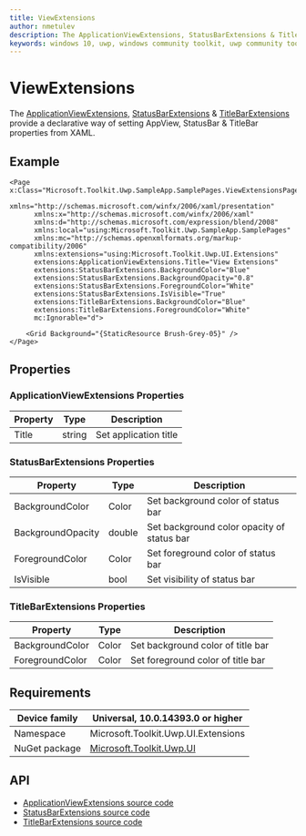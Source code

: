 ```yaml
---
title: ViewExtensions
author: nmetulev
description: The ApplicationViewExtensions, StatusBarExtensions & TitleBarExtensions provide a declarative way of setting AppView, StatusBar & TitleBar properties from XAML.
keywords: windows 10, uwp, windows community toolkit, uwp community toolkit, uwp toolkit, ViewExtensions, ApplicationViewExtensions, StatusBarExtensions, TitleBarExtensions, statusbar, titlebar, xaml
---
```


# ViewExtensions

The [ApplicationViewExtensions](https://docs.microsoft.com/dotnet/api/microsoft.toolkit.uwp.ui.extensions.applicationview), [StatusBarExtensions](https://docs.microsoft.com/dotnet/api/microsoft.toolkit.uwp.ui.extensions.statusbar) & [TitleBarExtensions](https://docs.microsoft.com/dotnet/api/microsoft.toolkit.uwp.ui.extensions.titlebar) provide a declarative way of setting AppView, StatusBar & TitleBar properties from XAML.

## Example

```xaml
<Page x:Class="Microsoft.Toolkit.Uwp.SampleApp.SamplePages.ViewExtensionsPage"
      xmlns="http://schemas.microsoft.com/winfx/2006/xaml/presentation"
      xmlns:x="http://schemas.microsoft.com/winfx/2006/xaml"
      xmlns:d="http://schemas.microsoft.com/expression/blend/2008"
      xmlns:local="using:Microsoft.Toolkit.Uwp.SampleApp.SamplePages"
      xmlns:mc="http://schemas.openxmlformats.org/markup-compatibility/2006"
      xmlns:extensions="using:Microsoft.Toolkit.Uwp.UI.Extensions"
      extensions:ApplicationViewExtensions.Title="View Extensions"
      extensions:StatusBarExtensions.BackgroundColor="Blue"
      extensions:StatusBarExtensions.BackgroundOpacity="0.8"
      extensions:StatusBarExtensions.ForegroundColor="White"
      extensions:StatusBarExtensions.IsVisible="True"
      extensions:TitleBarExtensions.BackgroundColor="Blue"
      extensions:TitleBarExtensions.ForegroundColor="White"
      mc:Ignorable="d">

    <Grid Background="{StaticResource Brush-Grey-05}" />
</Page>
```

## Properties

### ApplicationViewExtensions Properties

| Property | Type | Description |
| -- | -- | -- |
| Title | string | Set application title |

### StatusBarExtensions Properties

| Property | Type | Description |
| -- | -- | -- |
| BackgroundColor | Color | Set background color of status bar |
| BackgroundOpacity | double | Set background color opacity of status bar |
| ForegroundColor | Color | Set foreground color of status bar |
| IsVisible | bool | Set visibility of status bar |

### TitleBarExtensions Properties

| Property | Type | Description |
| -- | -- | -- |
| BackgroundColor | Color | Set background color of title bar |
| ForegroundColor | Color | Set foreground color of title bar |

## Requirements

| Device family | Universal, 10.0.14393.0 or higher |
| --- | --- |
| Namespace | Microsoft.Toolkit.Uwp.UI.Extensions |
| NuGet package | [Microsoft.Toolkit.Uwp.UI](https://www.nuget.org/packages/Microsoft.Toolkit.Uwp.UI/) |

## API

* [ApplicationViewExtensions source code](https://github.com/Microsoft/UWPCommunityToolkit/blob/master/Microsoft.Toolkit.Uwp.UI/Extensions/ApplicationView/ApplicationViewExtensions.cs)
* [StatusBarExtensions source code](https://github.com/Microsoft/UWPCommunityToolkit/blob/master/Microsoft.Toolkit.Uwp.UI/Extensions/StatusBar/StatusBarExtensions.cs)
* [TitleBarExtensions source code](https://github.com/Microsoft/UWPCommunityToolkit/blob/master/Microsoft.Toolkit.Uwp.UI/Extensions/TitleBar/TitleBarExtensions.cs)

